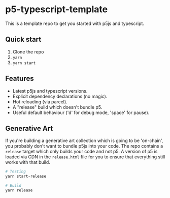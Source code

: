 # p5-typescript-template

This is a template repo to get you started with p5js and typescript.

## Quick start

1. Clone the repo
1. `yarn`
1. `yarn start`

## Features

- Latest p5js and typescript versions.
- Explicit dependency declarations (no magic).
- Hot reloading (via parcel).
- A "release" build which doesn't bundle p5.
- Useful default behaviour ('d' for debug mode, 'space' for pause).

## Generative Art

If you're building a generative art collection which is going to be 'on-chain', you probably don't want to bundle p5js into your code. The repo contains a `release` target which only builds your code and not p5. A version of p5 is loaded via CDN in the `release.html` file for you to ensure that everything still works with that build.

```bash
# Testing
yarn start-release

# Build
yarn release
```
